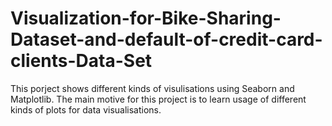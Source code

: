 # Visualization-for-Bike-Sharing-Dataset-and-default-of-credit-card-clients-Data-Set

This porject shows different kinds of visulisations using Seaborn and Matplotlib. The main motive for this project is to learn usage of different kinds of plots for data visualisations.

